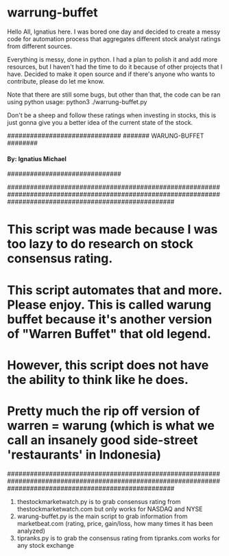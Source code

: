 # warrung-buffet
Hello All, Ignatius here.
I was bored one day and decided to create a messy code for automation process that aggregates different stock analyst ratings from different sources.

Everything is messy, done in python. I had a plan to polish it and add more resources, but I haven't had the time to do it because of other projects that I have. Decided to make it open source and if there's anyone who wants to contribute, please do let me know. 

Note that there are still some bugs, but other than that, the code can be ran using python
usage: python3 ./warrung-buffet.py

Don't be a sheep and follow these ratings when investing in stocks, this is just gonna give you a better idea of the current state of the stock.


##############################
####### WARUNG-BUFFET ########
#### By: Ignatius Michael ####
##############################
                                                    

############################################################################################################################################################
# This script was made because I was too lazy to do research on stock consensus rating.				  					   #
# This script automates that and more. Please enjoy. This is called warung buffet because it's another version of "Warren Buffet" that old legend.	   #
# However, this script does not have the ability to think like he does.						                                           #
# Pretty much the rip off version of warren = warung (which is what we call an insanely good side-street 'restaurants' in Indonesia)		  	   #
############################################################################################################################################################

1. thestockmarketwatch.py is to grab consensus rating from thestockmarketwatch.com but only works for NASDAQ and NYSE
2. warung-buffet.py is the main script to grab information from marketbeat.com (rating, price, gain/loss, how many times it has been analyzed)
3. tipranks.py is to grab the consensus rating from tipranks.com works for any stock exchange
